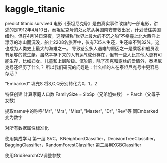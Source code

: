 # kaggle_titanic
predict titanic survived
电影《泰坦尼克号》是由真实事件改编的一部电影，讲述的是1912年4月10日，泰坦尼克号的处女航从英国南安普敦出发，计划驶往美国纽约。但在4月14日深夜，这艘堪称“世界上最大的不沉之船”不幸撞上北大西洋上漂浮的冰山而沉没，船上2208名旅客中，仅有705人生还，生还率不到32%，这也成为人类史上最大的海难之一。
导致这么多人遇难的原因之一是乘客和船员没有足够的救生艇。虽然幸存下来的人有运气成分存在，但有一些人比其他人更有可能生存，比如妇女、儿童和上层阶级。沉船前，除了杰克和露丝的爱情外，泰坦尼克号还经历了什么？
所以我们研究的问题是：什么样的人在泰坦尼克号中更容易存活？

"Embarked“ 填充S
将S,C,Q分别转化为0，1，2

特征创建 计算家庭人口数
FamilySize = SibSp（兄弟姐妹数） + Parch（父母子女数）

提取name中的称呼"Mr", "Mrs", "Miss", "Master", "Dr", "Rev"等
同Embarked变为数字

对所有数据属性标准化

使用集成学习
第一层
SVC，KNeighborsClassifier，DecisionTreeClassifier，BaggingClassifier，RandomForestClassifier
第二层用XGBClassifier

使用GridSearchCV调整参数
